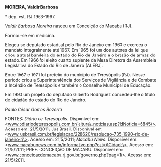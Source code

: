 **MOREIRA, Valdir Barbosa**

\* dep. est. RJ 1963-1967.

*Valdir Barbosa Moreira* nasceu em Conceição do Macabu (RJ).

Formou-se em medicina.

Elegeu-se deputado estadual pelo Rio de Janeiro em 1963 e exerceu o
mandato integralmente até 1967. Em 1965 foi um dos autores da lei que
criou a atual bandeira do estado do Rio de Janeiro e o brasão de armas
do estado. Em 1966 foi eleito quarto suplente da Mesa Diretora da
Assembleia Legislativa do Estado do Rio de Janeiro (ALERJ).

Entre 1967 e 1971 foi prefeito do município de Teresópolis (RJ). Nesse
período criou a Superintendência dos Serviços de Vigilância e de Combate
a Incêndio de Teresópolis e também o Conselho Municipal de Educação.

Em 1990 um projeto do deputado Gilberto Rodriguez concedeu-lhe o título
de cidadão do estado do Rio de Janeiro.

*Paulo César Gomes Bezerra*

FONTES: *Diário de Teresópolis*. Disponível em:
\<www.odiariodeteresopolis.com.br/leitura\_noticias.asp?IdNoticia=6845\>.
Acesso em: 21/5/2011; Jus Brasil. Disponível em:
\<www.jusbrasil.com.br/legislacao/228620/resolucao-735-1990-rio-de-janeiro-rj\>.
Acesso em: 21/5/2011; *Macabu News*. Disponível em:
\<www.macabunews.com.br/informativo.php?cat=ACidade\>. Acesso em:
21/5/2011; PREF. CONCEIÇÃO DE MACABU. Disponível em:
\<www.conceicaodemacabu.rj.gov.br/governo.php?pag=1\>. Acesso em:
21/5/2011.
